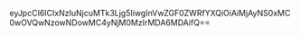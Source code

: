 eyJpcCI6ICIxNzIuNjcuMTk3Ljg5IiwgInVwZGF0ZWRfYXQiOiAiMjAyNS0xMC0wOVQwNzowNDowMC4yNjM0MzIrMDA6MDAifQ==